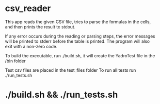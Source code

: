 # csv_reader

This app reads the given CSV file, tries to parse the formulas in the cells, and then prints the result to stdout.

If any error occurs during the reading or parsing steps, the error messages will be printed to stderr before the table is printed. The program will also exit with a non-zero code.

To build the executable, run ./build.sh, it will create the YadroTest file in the /bin folder

Test csv files are placed in the test_files folder
To run all tests run ./run_tests.sh

# ./build.sh && ./run_tests.sh
